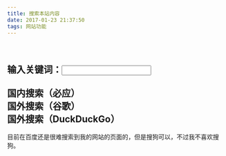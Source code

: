 ```yaml
---
title: 搜索本站内容
date: 2017-01-23 21:37:50
tags: 网站功能
---
```

<div>
<script>function SetSearchURL() {
    var a = document.getElementById('link1')
    var word = document.getElementById('searchContent').value
    a.href = "https://cn.bing.com/search?q=" + word + "+site%3Awalkedby.com"
    a = document.getElementById('link2')
    a.href ="https://www.google.com/search?q=" + word + "+site%3Awalkedby.com"
     a = document.getElementById('link3')
    a.href ="https://duckduckgo.com/?q=" + word + "+site%3Awalkedby.com"
}</script>

<br>
<h2>
输入关键词：<input id='searchContent' type='text' style='font-size:15px;' maxlength=40 onchange='SetSearchURL();'>
<br><br>
<a id='link1' target='_blank'>国内搜索（必应）</a>
<br>
<a id='link2' target='_blank'>国外搜索（谷歌）</a>
<br>
<a id='link3' target='_blank'>国外搜索（DuckDuckGo）</a>
</h2>
目前在百度还是很难搜索到我的网站的页面的，但是搜狗可以，不过我不喜欢搜狗。  

<script>SetSearchURL()</script>
</div>